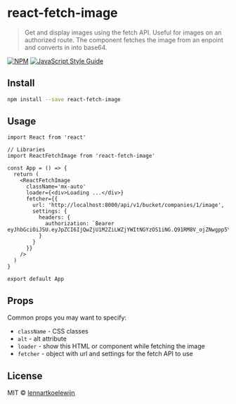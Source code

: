 # react-fetch-image

> Get and display images using the fetch API. Useful for images on an authorized route. The component fetches the image from an enpoint and converts in into base64.

[![NPM](https://img.shields.io/npm/v/react-fetch-image.svg)](https://www.npmjs.com/package/react-fetch-image) [![JavaScript Style Guide](https://img.shields.io/badge/code_style-standard-brightgreen.svg)](https://standardjs.com)

## Install

```bash
npm install --save react-fetch-image
```

## Usage

```tsx
import React from 'react'

// Libraries
import ReactFetchImage from 'react-fetch-image'

const App = () => {
  return (
    <ReactFetchImage
      className='mx-auto'
      loader={<div>Loading ...</div>}
      fetcher={{
        url: 'http://localhost:8000/api/v1/bucket/companies/1/image',
        settings: {
          headers: {
            authorization: `Bearer eyJhbGciOiJSU.eyJpZCI6IjQwZjU1M2ZiLWZjYWItNGYzOS1iNG.Q91RM8V_ojZNwgpp5YMFheU2kEftilJ4BFbdTXIZLGE`
          }
        }
      }}
    />
  )
}

export default App

```

## Props

Common props you may want to specify:

- `className` - CSS classes
- `alt` - alt attribute
- `loader` - show this HTML or component while fetching the image
- `fetcher` - object with url and settings for the fetch API to use
## License

MIT © [lennartkoelewijn](https://github.com/lennartkoelewijn)
